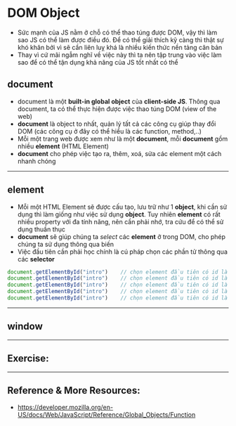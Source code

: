 # DOM Object
- Sức mạnh của JS nằm ở chỗ có thể thao túng được DOM, vậy thì làm sao JS có thể làm được điều đó. Để có thể giải thích kỹ càng thì thật sự khó khăn bởi vì sẽ cần liên luỵ khá là nhiều kiến thức nền tảng căn bản
- Thay vì cứ mãi ngẫm nghĩ về việc này thì ta nên tập trung vào việc làm sao để có thể tận dụng khả năng của JS tốt nhất có thể

## document
- document là một **built-in global object** của **client-side JS**. Thông qua document, ta có thể thực hiện được việc thao túng DOM (view of the web)
- **document** là object to nhất, quản lý tất cả các công cụ giúp thay đổi DOM (các công cụ ở đây có thể hiểu là các function, method,..)
- Mỗi một trang web được xem như là một **document**, mỗi **document** gồm nhiều **element** (HTML Element)
- **document** cho phép việc tạo ra, thêm, xoá, sửa các element một cách nhanh chóng

---

## element
- Mỗi một HTML Element sẽ được cấu tạo, lưu trữ như 1 **object**, khi cần sử dụng thì làm giống như việc sử dụng **object**. Tuy nhiên **element** có rất nhiều property với đa tính năng, nên cần phải nhớ, tra cứu để có thể sử dụng thuần thục
- **document** sẽ giúp chúng ta *select* các **element** ở trong DOM, cho phép chúng ta sử dụng thông qua biến
- Việc đầu tiên cần phải học chính là cú pháp chọn các phần tử thông qua các **selector**
```js
document.getElementById("intro")    // chọn element đầu tiên có id là intro
document.getElementById("intro")    // chọn element đầu tiên có id là intro
document.getElementById("intro")    // chọn element đầu tiên có id là intro
document.getElementById("intro")    // chọn element đầu tiên có id là intro
document.getElementById("intro")    // chọn element đầu tiên có id là intro

```
---

## window

---
## Exercise:

---

## Reference & More Resources: 
* https://developer.mozilla.org/en-US/docs/Web/JavaScript/Reference/Global_Objects/Function
